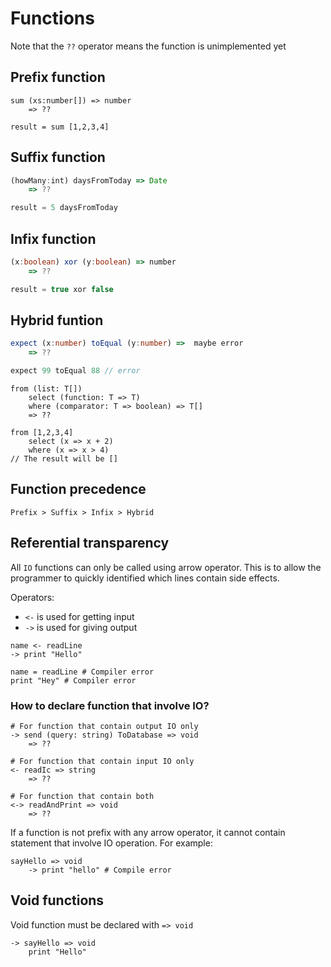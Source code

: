 # Functions
Note that the `??` operator means the function is unimplemented yet

## Prefix function
```
sum (xs:number[]) => number 
    => ??

result = sum [1,2,3,4]
```

## Suffix function
```ts
(howMany:int) daysFromToday => Date 
    => ??

result = 5 daysFromToday
```

## Infix function
```ts
(x:boolean) xor (y:boolean) => number
    => ??

result = true xor false

```
## Hybrid funtion
```ts
expect (x:number) toEqual (y:number) =>  maybe error 
    => ?? 

expect 99 toEqual 88 // error
```

```
from (list: T[])
    select (function: T => T)
    where (comparator: T => boolean) => T[]
    => ??

from [1,2,3,4]
    select (x => x + 2)
    where (x => x > 4) 
// The result will be []
```

## Function precedence
```
Prefix > Suffix > Infix > Hybrid
```

## Referential transparency
All `IO` functions can only be called using arrow operator.
This is to allow the programmer to quickly identified which lines contain side effects.

Operators:  
- `<-` is used for getting input 
- `->` is used for giving output

```
name <- readLine
-> print "Hello"

name = readLine # Compiler error
print "Hey" # Compiler error
```

### How to declare function that involve IO?
```
# For function that contain output IO only
-> send (query: string) ToDatabase => void
    => ??

# For function that contain input IO only
<- readIc => string
    => ??

# For function that contain both
<-> readAndPrint => void
    => ??
```

If a function is not prefix with any arrow operator, it cannot contain statement that involve IO operation.
For example:
```
sayHello => void
    -> print "hello" # Compile error
```

## Void functions

Void function must be declared with `=> void`

```
-> sayHello => void
    print "Hello"
```
